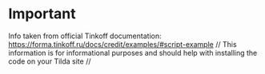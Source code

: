 # Important
Info taken from official Tinkoff documentation: https://forma.tinkoff.ru/docs/credit/examples/#script-example
// This information is for informational purposes and should help with installing the code on your Tilda site // 
